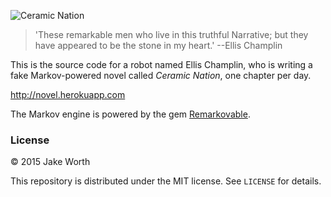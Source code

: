 ![Ceramic Nation](https://raw.githubusercontent.com/jwworth/novel/master/app/assets/images/logo.png)

>'These remarkable men who live in this truthful Narrative; but they have appeared to be the stone in my heart.' --Ellis Champlin

This is the source code for a robot named Ellis Champlin, who is writing a fake Markov-powered novel called *Ceramic Nation*, one chapter per day.

http://novel.herokuapp.com

The Markov engine is powered by the gem [Remarkovable](https://github.com/jwworth/remarkovable).

### License

&copy; 2015 Jake Worth

This repository is distributed under the MIT license. See `LICENSE` for
details.
